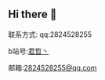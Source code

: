 ## Hi there 👋

<!--
**JayzLove1/JayzLove1** is a ✨ _special_ ✨ repository because its `README.md` (this file) appears on your GitHub profile.

Here are some ideas to get you started:

- 🔭 I’m currently working on ...
- 🌱 I’m currently learning ...
- 👯 I’m looking to collaborate on ...
- 🤔 I’m looking for help with ...
- 💬 Ask me about ...
- 📫 How to reach me: ...
- 😄 Pronouns: ...
- ⚡ Fun fact: ...


-->
联系方式:
qq:2824528255  

b站号:<a href="https://space.bilibili.com/429531755?spm_id_from=333.1007.0.0" rel="nofollow">君哲丶</a>  

邮箱:2824528255@qq.com  



